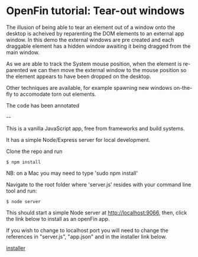 # OpenFin tutorial: Tear-out windows

The illusion of being able to tear an element out of a window onto the desktop is acheived by reparenting the DOM elements to an external app window. In this demo the external windows are pre created and each draggable element has a hidden window awaiting it being dragged from the main window. 

As we are able to track the System mouse position, when the element is re-parented we can then move the external window to the mouse position so the element appears to have been dropped on the desktop.

Other techniques are available, for example spawning new windows on-the-fly to accomodate torn out elements. 

The code has been annotated 


--

This is a vanilla JavaScript app, free from frameworks and build systems.

It has a simple Node/Express server for local development.

Clone the repo and run

```
$ npm install
```
NB: on a Mac you may need to type 'sudo npm install'

Navigate to the root folder where 'server.js' resides with your command line tool and run:

```
$ node server
```

This should start a simple Node server at [http://localhost:9066](http://localhost:9066), then, click the link below to install as an openFin app.

If you wish to change to localhost port you will need to change the references in "server.js", "app.json" and in the installer link below.

[installer](https://dl.openfin.co/services/download?fileName=openfin_tearout_windows&config=http://localhost:9066/app.json)